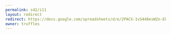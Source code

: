 ```yaml
---
permalink: s42/i11
layout: redirect
redirect: https://docs.google.com/spreadsheets/d/e/2PACX-1vS448esWZn-EkZvR3_13ccSrbJGUdLHNwzfknk4V_H-ehJa6Zp-eoYYxduZMn4i4jkSOUTKOW-xg3kI/pubhtml
owner: truffles
---
```

